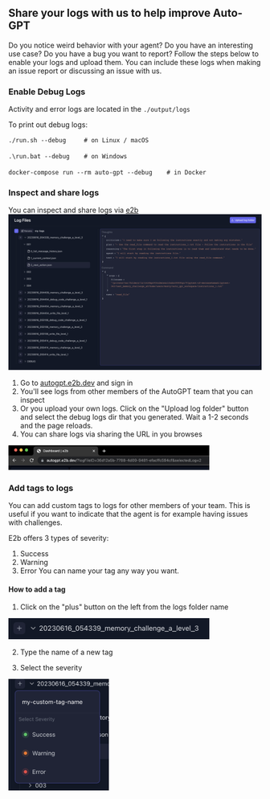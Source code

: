 ## Share your logs with us to help improve Auto-GPT

Do you notice weird behavior with your agent? Do you have an interesting use case? Do you have a bug you want to report?
Follow the steps below to enable your logs and upload them. You can include these logs when making an issue report or discussing an issue with us.

### Enable Debug Logs
Activity and error logs are located in the `./output/logs`

To print out debug logs:

``` shell
./run.sh --debug     # on Linux / macOS

.\run.bat --debug    # on Windows

docker-compose run --rm auto-gpt --debug    # in Docker
```

### Inspect and share logs
You can inspect and share logs via [e2b](https://e2b.dev)
![E2b logs dashboard](./imgs/e2b-dashboard.png)



1. Go to [autogpt.e2b.dev](https://autogpt.e2b.dev) and sign in
2. You'll see logs from other members of the AutoGPT team that you can inspect
3. Or you upload your own logs. Click on the "Upload log folder" button and select the debug logs dir that you generated. Wait a 1-2 seconds and the page reloads.
4. You can share logs via sharing the URL in you browses
<img src="./imgs/e2b-log-url.png" alt="E2b log URL" width="400"/>




### Add tags to logs
You can add custom tags to logs for other members of your team. This is useful if you want to indicate that the agent is for example having issues with challenges.

E2b offers 3 types of severity:
1. Success
2. Warning
3. Error
You can name your tag any way you want.

#### How to add a tag
1. Click on the "plus" button on the left from the logs folder name

<img src="./imgs/e2b-tag-button.png" alt="E2b tag button" width="400"/>

2. Type the name of a new tag

3. Select the severity

<img src="./imgs/e2b-tag-severity.png" alt="E2b new tag" width="200"/>